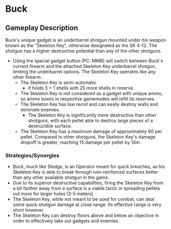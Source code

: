 # Buck

## Gameplay Description

Buck's unique gadget is an underbarrel shotgun mounted under his weapon known as the "Skeleton Key", otherwise designated as the SK 4-12. The shotgun has a higher destructive potential than any of the other shotguns.

- Using the special gadget button (PC: MMB) will switch between Buck's current firearm and the attached Skeleton Key underbarrel shotgun, limiting the underbarrel options. The Skeleton Key operates like any other firearm.
  - The Skeleton Key is semi-automatic
    - It holds 5 + 1 shells with 25 more shells in reserve.
  - The Skeleton Key is not considered as a gadget with unique ammo, so ammo boxes in respective gamemodes will refill its reserves.
  - The Skeleton Key has low recoil and can easily destroy walls and eliminate enemies.
    - The Skeleton Key is significantly more destructive than other shotguns, with each pellet able to destroy large pieces of a destructible surface.
  - The Skeleton Key has a maximum damage of approximately 60 per pellet. Compared to other shotguns, the Skeleton Key's damage dropoff is greater, reaching 15 damage per pellet by 14m.

### Strategies/Synergies

- Buck, much like Sledge, is an Operator meant for quick breaches, as his Skeleton Key is able to break through non-reinforced surfaces better than any other available shotgun in the game.
- Due to its superior destructive capabilities, firing the Skeleton Key from a bit farther away from a surface is a viable tactic in spreading pellets out more for larger holes (3-5 meters).
- The Skeleton Key, while not meant to be used for combat, can deal some quick shotgun damage at close range. Its effective range is very short however.
- The Skeleton Key can destroy floors above and below an objective in order to effectively take out gadgets and enemies.
